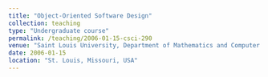 ```yaml
---
title: "Object-Oriented Software Design"
collection: teaching
type: "Undergraduate course"
permalink: /teaching/2006-01-15-csci-290
venue: "Saint Louis University, Department of Mathematics and Computer Science"
date: 2006-01-15
location: "St. Louis, Missouri, USA"
---
```


